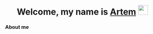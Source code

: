 ###
<h1 align="center">Welcome, my name is <a href="https://vk.com/foxtep" target="_blank">Artem</a> 
<img src="https://github.com/blackcater/blackcater/raw/main/images/Hi.gif" height="32"/></h1>

<h3>
   About me
</h3>

<!--
**F0xNik/F0xNik** is a ✨ _special_ ✨ repository because its `README.md` (this file) appears on your GitHub profile.



Here are some ideas to get you started:

- 🔭 I’m currently working on ...
- 🌱 I’m currently learning ...
- 👯 I’m looking to collaborate on ...
- 🤔 I’m looking for help with ...
- 💬 Ask me about ...
- 📫 How to reach me: ...
- 😄 Pronouns: ...
- ⚡ Fun fact: ...
-->
